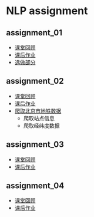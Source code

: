 # NLP assignment
## assignment_01
- [课堂回顾](https://github.com/yuanjin54/nlp/blob/master/assignment_01/lesson-01-exercise.ipynb)
- [课后作业](https://github.com/yuanjin54/nlp/blob/master/assignment_01/assignment-01.ipynb)
- [选做部分](https://github.com/yuanjin54/nlp/blob/master/assignment_01/assignment-01-optional.ipynb)

## assignment_02
- [课堂回顾](https://github.com/yuanjin54/nlp/blob/master/assignment_02/lesson-02-exercise.ipynb)
- [课后作业](https://github.com/yuanjin54/nlp/blob/master/assignment_02/assignment-02.ipynb)
- [爬取北京市地铁数据](https://github.com/yuanjin54/nlp/blob/master/assignment_02/subway.py)
  + 爬取站点信息
  + 爬取经纬度数据

## assignment_03 
- [课堂回顾](https://github.com/yuanjin54/nlp/blob/master/assignment_03/lesson-03-exercise.ipynb)
- [课后作业](https://github.com/yuanjin54/nlp/blob/master/assignment_03/assignment-03.ipynb)

## assignment_04
- [课堂回顾]()
- [课后作业]()
